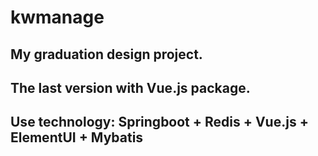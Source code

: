 # kwmanage
## My graduation design project.                                            
## The last version with Vue.js package.
## Use technology: Springboot + Redis + Vue.js + ElementUI + Mybatis
